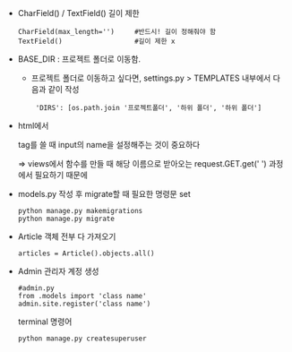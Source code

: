 - CharField() / TextField() 길이 제한

  ```
  CharField(max_length='')     #반드시! 길이 정해줘야 함
  TextField()                  #길이 제한 x
  ```

  

- BASE_DIR :  프로젝트 폴더로 이동함.

  - 프로젝트 폴더로 이동하고 싶다면, settings.py > TEMPLATES 내부에서 다음과 같이 작성

    ````
     'DIRS': [os.path.join '프로젝트폴더', '하위 폴더', '하위 폴더']
    ````



- html에서 <form>tag를 쓸 때 input의 name을 설정해주는 것이 중요하다

  => views에서 함수를 만들 때 해당 이름으로 받아오는 request.GET.get('  ') 과정에서 필요하기 때문에

  

- models.py 작성 후 migrate할 때 필요한 명령문 set

  ```
  python manage.py makemigrations
  python manage.py migrate
  ```



- Article 객체 전부 다 가져오기

  ```
  articles = Article().objects.all()
  ```

  

- Admin 관리자 계정 생성

  ```
  #admin.py
  from .models import 'class name'
  admin.site.register('class name')
  ```

  terminal 명령어

  ```
  python manage.py createsuperuser
  ```

  